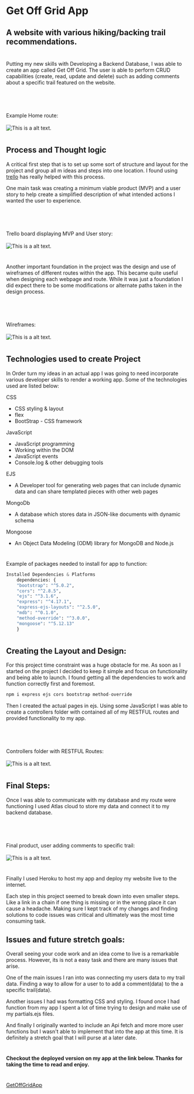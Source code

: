 
# Get Off Grid App

## A website with various hiking/backing trail recommendations.
#


Putting my new skills with Developing a Backend Database, I was able to create an app called Get Off Grid. The user is able to perform CRUD capabilities (create, read, update and delete) such as adding comments about a specific trail featured on the website.

#
<br><br>Example Home route:
<br><br>
          ![This is a alt text.](https://github.com/ASmith1983/Get-Off-Grid-App/blob/aab42a03c8cfdb19997b7a1ce7ea6242262c5fc3/Img%20and%20gifs/GetOffGridAppHomePage.jpg)
#

## Process and Thought logic

A critical first step that is to set up some sort of structure and layout for the project and group all m ideas and steps into one location. I found using [trello](https://trello.com/) has really helped with this process.

One main task was creating a minimum viable product (MVP) and a user story to help create a simplified description of what intended actions I wanted the user to experience.

#
<br><br>Trello board displaying MVP and User story:
<br><br>
          ![This is a alt text.](https://github.com/ASmith1983/Get-Off-Grid-App/blob/aab42a03c8cfdb19997b7a1ce7ea6242262c5fc3/Img%20and%20gifs/TrelloBoard-Project_2.jpg)
#

Another important foundation in the project was the design and use of wireframes of different routes within the app. This became quite useful when designing each webpage and route. While it was just a foundation I did expect there to be some modifications or alternate paths taken in the design process. 

#
<br><br>Wireframes:
<br><br>
          ![This is a alt text.](https://github.com/ASmith1983/Get-Off-Grid-App/blob/aab42a03c8cfdb19997b7a1ce7ea6242262c5fc3/Img%20and%20gifs/Project-2-Wire-Frame.jpg)
#

## Technologies used to create Project

In Order turn my ideas in an actual app I was going to need incorporate various developer skills to render a working app. Some of the technologies used are listed below:


 CSS
   * CSS styling & layout
   * flex
   * BootStrap - CSS framework

 JavaScript
   * JavaScript programming
   * Working within the DOM
   * JavaScript events
   * Console.log & other debugging tools

 EJS 
   * A  Developer tool for generating web pages that 
     can include dynamic data and can share templated 
     pieces with other web pages

 MongoDb 
   * A database which stores data in JSON-like 
     documents with dynamic schema

 Mongoose 
   * An Object Data Modeling (ODM) library for MongoDB 
     and Node.js

#
Example of packages needed to install for app to function:
```python
Installed Dependencies & Platforms
    dependencies: {
    "bootstrap": "^5.0.2",
    "cors": "^2.8.5",
    "ejs": "^3.1.6",
    "express": "^4.17.1",
    "express-ejs-layouts": "^2.5.0",
    "mdb": "^0.1.0",
    "method-override": "^3.0.0",
    "mongoose": "^5.12.13"
    }
```
#

## Creating the Layout and Design:
For this project time constraint was a huge obstacle for me. As soon as I started on the project I decided to keep it simple and focus on functionality and being able to launch. I found getting all the dependencies to work and function correctly first and foremost.

```python
npm i express ejs cors bootstrap method-override
```   

Then I created the actual pages in ejs. Using some JavaScript I was able to create a controllers folder with contained all of my RESTFUL routes and provided functionality to my app. 

#
<br><br>Controllers folder with RESTFUL Routes:
<br><br>
          ![This is a alt text.](https://github.com/ASmith1983/Get-Off-Grid-App/blob/ffb8572eaf707bffab39aee765242f64c35fe50f/Img%20and%20gifs/exampleOfCode.png)
#

## Final Steps:
Once I was able to communicate with my database and my route were functioning I used Atlas cloud to store my data and connect it to my backend database.

#
<br><br>Final product, user adding comments to specific trail:
<br><br>
          ![This is a alt text.](https://github.com/ASmith1983/Get-Off-Grid-App/blob/f4aa72583b9ebf8943190793cfa3ed8743893ded/Img%20and%20gifs/getOffGridDemo.gif)
#

Finally I used Heroku to host my app and deploy my website live to the internet. 

Each step in this project seemed to break down into even smaller steps. Like a link in a chain if one thing is missing or in the wrong place it can cause a headache. Making sure I kept track of my changes and finding solutions to code issues was critical and ultimately was the most time consuming task.

## Issues and future stretch goals:
Overall seeing your code work and an idea come to live is a remarkable process. However, its is not a easy task and there are many issues that arise.

One of the main issues I ran into was connecting my users data to my trail data. Finding a way to allow for a user to to add a comment(data) to the a specific trail(data).

Another issues I had was formatting CSS and styling. I found once I had function from my app I spent a lot of time trying to design and make use of my partials.ejs files. 

And finally I originally wanted to include an Api fetch  and more more user functions but I wasn't able to implement that into the app at this time. It is definitely a stretch goal that I will purse at a later date. 


#
#### Checkout the deployed version on my app at the link below. Thanks for taking the time to read and enjoy. 
#
[GetOffGridApp](https://get-off-grid.herokuapp.com/)
